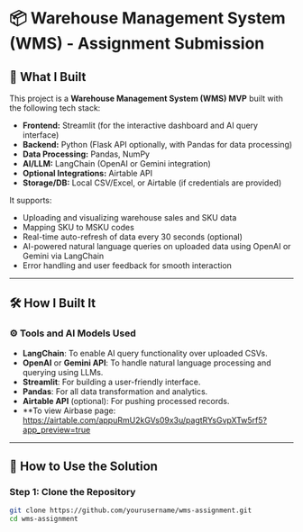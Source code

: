 # 📦 Warehouse Management System (WMS) - Assignment Submission

## 🔧 What I Built

This project is a **Warehouse Management System (WMS) MVP** built with the following tech stack:

- **Frontend:** Streamlit (for the interactive dashboard and AI query interface)
- **Backend:** Python (Flask API optionally, with Pandas for data processing)
- **Data Processing:** Pandas, NumPy
- **AI/LLM:** LangChain (OpenAI or Gemini integration)
- **Optional Integrations:** Airtable API
- **Storage/DB:** Local CSV/Excel, or Airtable (if credentials are provided)

It supports:

- Uploading and visualizing warehouse sales and SKU data
- Mapping SKU to MSKU codes
- Real-time auto-refresh of data every 30 seconds (optional)
- AI-powered natural language queries on uploaded data using OpenAI or Gemini via LangChain
- Error handling and user feedback for smooth interaction

---

## 🛠 How I Built It

### ⚙️ Tools and AI Models Used

- **LangChain**: To enable AI query functionality over uploaded CSVs.
- **OpenAI** or **Gemini API**: To handle natural language processing and querying using LLMs.
- **Streamlit**: For building a user-friendly interface.
- **Pandas**: For all data transformation and analytics.
- **Airtable API** (optional): For pushing processed records.
- **To view Airbase page:  https://airtable.com/appuRmU2kGVs09x3u/pagtRYsGvpXTw5rf5?app_preview=true

---

## 🚀 How to Use the Solution

### Step 1: Clone the Repository

```bash
git clone https://github.com/yourusername/wms-assignment.git
cd wms-assignment
